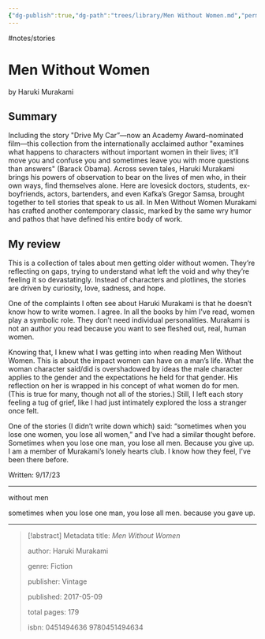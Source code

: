```yaml
---
{"dg-publish":true,"dg-path":"trees/library/Men Without Women.md","permalink":"/trees/library/men-without-women/","created":"2024-12-14T13:04:28.018-05:00","updated":"2025-03-19T12:52:53.027-04:00"}
---
```


#notes/stories 
# Men Without Women
by Haruki Murakami
## Summary
Including the story "Drive My Car”—now an Academy Award–nominated film—this collection from the internationally acclaimed author "examines what happens to characters without important women in their lives; it'll move you and confuse you and sometimes leave you with more questions than answers" (Barack Obama). Across seven tales, Haruki Murakami brings his powers of observation to bear on the lives of men who, in their own ways, find themselves alone. Here are lovesick doctors, students, ex-boyfriends, actors, bartenders, and even Kafka’s Gregor Samsa, brought together to tell stories that speak to us all. In Men Without Women Murakami has crafted another contemporary classic, marked by the same wry humor and pathos that have defined his entire body of work.
## My review
This is a collection of tales about men getting older without women. They’re reflecting on gaps, trying to understand what left the void and why they’re feeling it so devastatingly. Instead of characters and plotlines, the stories are driven by curiosity, love, sadness, and hope.

One of the complaints I often see about Haruki Murakami is that he doesn’t know how to write women. I agree. In all the books by him I’ve read, women play a symbolic role. They don’t need individual personalities. Murakami is not an author you read because you want to see fleshed out, real, human women.

Knowing that, I knew what I was getting into when reading Men Without Women. This is about the impact women can have on a man’s life. What the woman character said/did is overshadowed by ideas the male character applies to the gender and the expectations he held for that gender. His reflection on her is wrapped in his concept of what women do for men. (This is true for many, though not all of the stories.) Still, I left each story feeling a tug of grief, like I had just intimately explored the loss a stranger once felt.

One of the stories (I didn’t write down which) said: “sometimes when you lose one women, you lose all women,” and I’ve had a similar thought before. Sometimes when you lose one man, you lose all men. Because you give up. I am a member of Murakami’s lonely hearts club. I know how they feel, I’ve been there before.

Written: 9/17/23

---

without men

sometimes when you lose one man, you lose all men. because you gave up.

---

> [!abstract] Metadata
> title: *Men Without Women*
> 
> author: Haruki Murakami
> 
> genre: Fiction
> 
> publisher: Vintage
> 
> published: 2017-05-09
> 
> total pages: 179
> 
> isbn: 0451494636 9780451494634
